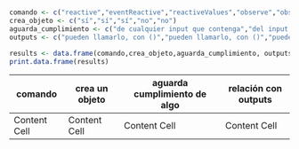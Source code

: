 # 
``` r
comando <- c("reactive","eventReactive","reactiveValues","observe","observeEvent")
crea_objeto <- c("sí","sí","sí","no","no")
aguarda_cumplimiento <- c("de cualquier input que contenga","del input que se defina como evento","siempre está definido, pero se va actualizando","de cualquier input que contenga","del input que se defina como evento")
outputs <- c("pueden llamarlo, con ()","pueden llamarlo, con ()","pueden llamarlo, con $ (es una lista)","no pueden llamar a nada creado ahí, se pueden generar dentro","no pueden llamar a nada creado ahí, se pueden generar dentro")

results <- data.frame(comando,crea_objeto,aguarda_cumplimiento, outputs)
print.data.frame(results)
```

| comando       | crea un objeto | aguarda cumplimiento de algo | relación con outputs |
| ------------- | -------------- | ---------------------------- | -------------------- |
| Content Cell  | Content Cell   | Content Cell                 | Content Cell         |
